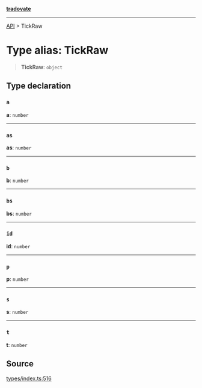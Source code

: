 [**tradovate**](../README.md)

***

[API](../API.md) > TickRaw

# Type alias: TickRaw

> **TickRaw**: `object`

## Type declaration

### `a`

**a**: `number`

***

### `as`

**as**: `number`

***

### `b`

**b**: `number`

***

### `bs`

**bs**: `number`

***

### `id`

**id**: `number`

***

### `p`

**p**: `number`

***

### `s`

**s**: `number`

***

### `t`

**t**: `number`

## Source

[types/index.ts:516](https://github.com/cgilly2fast/tradovate-typescript/blob/b1caea5/src/types/index.ts#L516)
